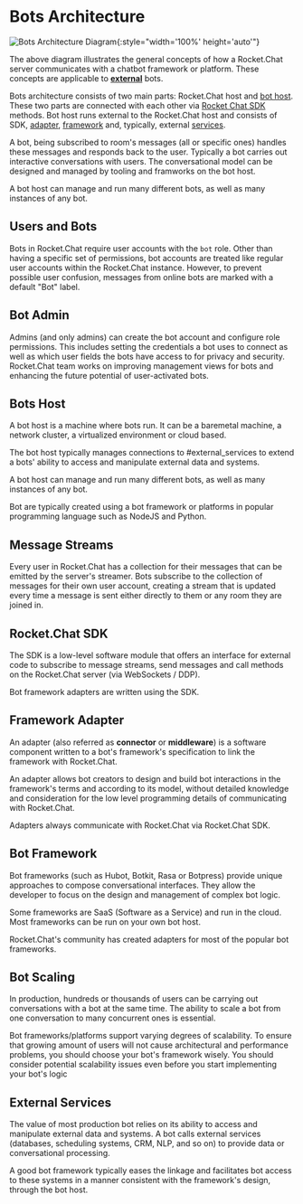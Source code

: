 # Bots Architecture

![Bots Architecture Diagram](./diagram.png){:style="width='100%' height='auto'"}

The above diagram illustrates the general concepts of how a Rocket.Chat server
communicates with a chatbot framework or platform. These concepts are applicable
to [**external**](../) bots.

Bots architecture consists of two main parts: Rocket.Chat host and [bot host](#bots-host).
These two parts are connected with each other via [Rocket Chat SDK](#rocketchat-sdk) methods.
Bot host runs external to the Rocket.Chat host and consists of SDK, [adapter](#framework-adapter), 
[framework](#bot-framework) and, typically, external [services](#external-services).

A bot, being subscribed to room's messages (all or specific ones) handles these
messages and responds back to the user. Typically a bot carries out interactive conversations
with users. The conversational model can be designed and managed by tooling
and framworks on the bot host.

A bot host can manage and run many different bots, as well as many instances of any bot.

## Users and Bots

Bots in Rocket.Chat require user accounts with the `bot` role. Other than having
a specific set of permissions, bot accounts are treated like regular user accounts
within the Rocket.Chat instance. However, to prevent possible user confusion, messages
from online bots are marked with a default "Bot" label.

## Bot Admin

Admins (and only admins) can create the bot account and configure role
permissions. This includes setting the credentials a bot uses to connect
as well as which user fields the bots have access to for privacy and security.
Rocket.Chat team works on improving management views for bots and enhancing
the future potential of user-activated bots.

## Bots Host

A bot host is a machine where bots run.  It can be a baremetal
machine, a network cluster, a virtualized environment or cloud based.

The bot host typically manages connections to #external_services to
extend a bots' ability to access and manipulate external data and
systems.

A bot host can manage and run many different bots, as well as many 
instances of any bot.

Bot are typically created using a bot framework or platforms in popular
programming language such as NodeJS and Python.

## Message Streams

Every user in Rocket.Chat has a collection for their messages that can be
emitted by the server's streamer. Bots subscribe to the collection of messages
for their own user account, creating a stream that is updated every time a
message is sent either directly to them or any room they are joined in.

## Rocket.Chat SDK

The SDK is a low-level software module that offers an interface for external
code to subscribe to message streams, send messages and call methods on the
Rocket.Chat server (via WebSockets / DDP).

Bot framework adapters are written using the SDK.

## Framework Adapter

An adapter (also referred as **connector** or **middleware**) is a software component
written to a bot's framework's specification to link the framework with Rocket.Chat.

An adapter allows bot creators to design and build bot interactions in the 
framework's terms and according to its model, without detailed knowledge and consideration 
for the low level programming details of communicating with Rocket.Chat.

Adapters always communicate with Rocket.Chat via Rocket.Chat SDK.

## Bot Framework

Bot frameworks (such as Hubot, Botkit, Rasa or Botpress) provide unique
approaches to compose conversational interfaces. They allow the developer
to focus on the design and management of complex bot logic.

Some frameworks are SaaS (Software as a Service) and run in the cloud. Most
frameworks can be run on your own bot host.

Rocket.Chat's community has created adapters for most of the popular bot frameworks.

## Bot Scaling

In production, hundreds or thousands of users can be carrying out conversations with a bot
at the same time. The ability to scale a bot from one conversation to many concurrent ones
is essential. 

Bot frameworks/platforms support varying degrees of scalability.  To ensure
that growing amount of users will not cause architectural and performance problems, you
should choose your bot's framework wisely. You should consider potential scalability issues even
before you start implementing your bot's logic

## External Services

The value of most production bot relies on its ability to access and manipulate external
data and systems.  A bot calls external services (databases, scheduling systems, CRM, NLP, and so on)
to provide data or conversational processing.

A good bot framework typically eases the linkage and facilitates bot access to these systems in a manner consistent with the framework's design, through the bot host.



